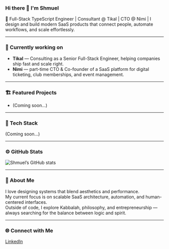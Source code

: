 ### Hi there 👋 I'm Shmuel 

🚀 Full-Stack TypeScript Engineer | Consultant @ Tikal  | CTO @ Nimi | 
I design and build modern SaaS products that connect people, automate workflows, and scale effortlessly.

---

### 🧠 Currently working on
- **Tikal** — Consulting as a Senior Full-Stack Engineer, helping companies ship fast and scale right.  
- **Nimi** — part-time CTO & Co-founder of a SaaS platform for digital ticketing, club memberships, and event management.

---

### 🏗 Featured Projects
<!-- Add your top projects here -->
- (Coming soon...)

---

### 🧰 Tech Stack
<!-- Add your badges or tech list here -->
(Coming soon...)

---

### ⚙️ GitHub Stats
![Shmuel’s GitHub stats](https://github-readme-stats.vercel.app/api?username=shmuel-web&show_icons=true&theme=tokyonight)

---

### 🧭 About Me
I love designing systems that blend aesthetics and performance.  
My current focus is on scalable SaaS architecture, automation, and human-centered interfaces.  
Outside of code, I explore Kabbalah, philosophy, and entrepreneurship — always searching for the balance between logic and spirit.

---

### 🌐 Connect with Me
[LinkedIn](https://linkedin.com/in/shmueldisraeli)
